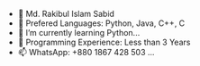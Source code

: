 - 👋 Md. Rakibul Islam Sabid
- 👀 Prefered Languages: Python, Java, C++, C
- 🌱 I’m currently learning Python...
- 🦖 Programming Experience: Less than 3 Years
- 📫 WhatsApp: +880 1867 428 503 ...

<!---
sabid179/sabid179 is a ✨ special ✨ repository because its `README.md` (this file) appears on your GitHub profile.
You can click the Preview link to take a look at your changes.
--->
